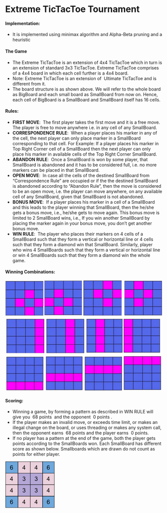 # Extreme TicTacToe Tournament
#### **Implementation**:
* It is implemented using minimax algorithm and Alpha-Beta pruning and a heuristic
#### **The Game**
* The Extreme TicTacToe is an extension of 4x4 TicTacToe which in
turn is an extension of standard 3x3 TicTacToe. Extreme TicTacToe
comprises of a 4x4 board in which each cell further is a 4x4 board.
* Note: Extreme TicTacToe is an extension of ​ Ultimate TicTacToe​ and
is different from it.
* The board structure is as shown above. We will refer to the whole
board as BigBoard and each small board as SmallBoard from now
on. Hence, each cell of BigBoard is a SmallBoard and SmallBoard itself has 16 cells.
#### **Rules**:
* **FIRST MOVE**: ​ The first player takes the first move and it is a free
move. The player is free to move anywhere i.e. in any cell of any
SmallBoard.
* **CORRESPONDENCE RULE**: ​ When a player places his marker in
any of the cell, the next player can only place marker in a SmallBoard
corresponding to that cell. For Example: If a player places his marker
in Top Right Corner cell of a SmallBoard then the next player can
only place his marker in available cells of the Top Right Corner
SmallBoard.
* **ABANDON RULE**: ​ Once a SmallBoard is won by some player, that
SmallBoard is abandoned and it has to be considered full, i.e. no
more markers can be placed in that SmallBoard.
* **OPEN MOVE**: ​ In case all the cells of the destined SmallBoard from
“Correspondence Rule” are occupied or if the the destined
SmallBoard is abandoned according to “Abandon Rule”, then the
move is considered to be an open move, i.e. the player can move
anywhere, on any available cell of any SmallBoard, given that
SmallBoard is not abandoned.
* **BONUS MOVE**: ​ If a player places his marker in a cell of a
SmallBoard and this leads to the player winning that SmallBoard,
then the he/she gets a bonus move, i.e., he/she gets to move again.
This bonus move is limited to 2 SmallBoard wins, i.e., If you win
another SmallBoard by placing the marker again in your bonus move,
you don’t get another bonus move.
* **WIN RULE**: ​ The player who places their markers on 4 cells of a
SmallBoard such that they form a vertical or horizontal line or 4 cells
such that they form a diamond win that SmallBoard. Similarly, player
who wins 4 SmallBoards such that they form a vertical or horizontal
line or win 4 SmallBoards such that they form a diamond win the
whole game.

####  **Winning Combinations**:

![Winning Combinations](./images/win.png)


#### **Scoring:**
* Winning a game, by forming a pattern as described in WIN
RULE will give you ​ 68 points ​ and the opponent ​ 0 points​ .
* If the player makes an invalid move, or exceeds time limit, or
makes an illegal change on the board, or uses threading or
makes any system call, then the opponent earns ​ 68 points​ and
the player earns ​ 0 points​ .
* If no player has a pattern at the end of the game, both the player
gets points according to the SmallBoards won. Each SmallBoard
has different score as shown below. Smallboards which are
drawn do not count as points for either player.

![score pattern](./images/score.png)
